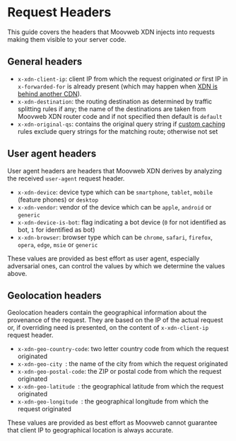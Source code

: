 # Request Headers

This guide covers the headers that Moovweb XDN injects into requests making them visible to your server code.

## General headers

* `x-xdn-client-ip`: client IP from which the request originated *or* first IP in `x-forwarded-for` is already present (which may happen when [XDN is behind another CDN](third_party_cdns)).
* `x-xdn-destination`: the routing destination as determined by traffic splitting rules if any; the name of the destinations are taken from Moovweb XDN router code and if not specified then default is `default`
* `x-xdn-original-qs`: contains the original query string if [custom caching](caching#section_customizing_the_cache_key) rules exclude query strings for the matching route; otherwise not set

## User agent headers

User agent headers are headers that Moovweb XDN derives by analyzing the received `user-agent` request header.

* `x-xdn-device`: device type which can be `smartphone`, `tablet`, `mobile` (feature phones) or `desktop`
* `x-xdn-vendor`: vendor of the device which can be `apple`, `android` or `generic`
* `x-xdn-device-is-bot`: flag indicating a bot device (`0` for not identified as bot, `1` for identified as bot)
* `x-xdn-browser`: browser type which can be `chrome`, `safari`, `firefox`, `opera`, `edge`, `msie` or `generic`

These values are provided as best effort as user agent, especially adversarial ones, can control the values by which we determine the values above.

## Geolocation headers

Geolocation headers contain the geographical information about the provenance of the request. They are based on the IP of the actual request or, if overriding need is presented, on the content of `x-xdn-client-ip` request header.

* `x-xdn-geo-country-code`: two letter country code from which the request originated
* `x-xdn-geo-city `: the name of the city from which the request originated
* `x-xdn-geo-postal-code`: the ZIP or postal code from which the request originated
* `x-xdn-geo-latitude `: the geographical latitude from which the request originated
* `x-xdn-geo-longitude `: the geographical longitude from which the request originated

These values are provided as best effort as Moovweb cannot guarantee that client IP to geographical location is always accurate.
